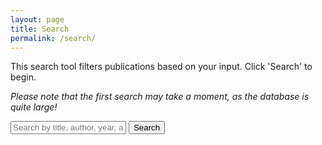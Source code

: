 ```yaml
---
layout: page
title: Search
permalink: /search/
---
```


This search tool filters publications based on your input. Click 'Search' to begin.

*Please note that the first search may take a moment, as the database is quite large!*

<input type="text" id="search-input" placeholder="Search by title, author, year, abstract, keyword, event, journal, DOI...">
<button id="search-button">Search</button>
<div id="search-results"></div>

<script>
document.addEventListener("DOMContentLoaded", function() {
    let publications = null; // Stocke les publications après chargement

    document.getElementById("search-button").addEventListener("click", function() {
        performSearch();
    });

    document.getElementById("search-input").addEventListener("keydown", function(event) {
        if (event.key === "Enter") {
            performSearch();
        }
    });

    function performSearch() {
        const query = document.getElementById("search-input").value.toLowerCase().trim();
        const keywords = query.split(/\s+/); // Sépare la requête en mots-clés

        if (!publications) {
            // Charge le fichier JSON une seule fois
            fetch("{{ site.baseurl }}/assets/data/biblio.json")
                .then(response => response.json())
                .then(data => {
                    publications = data;
                    searchPublications(keywords, publications);
                })
                .catch(error => console.error("Error loading biblio.json:", error));
        } else {
            searchPublications(keywords, publications);
        }
    }

    function searchPublications(keywords, data) {
        const results = data.map(entry => {
            const fields = [
                entry.title ? entry.title.toLowerCase() : "",
                entry.authors ? entry.authors.map(a => `${a.given} ${a.family}`).join(", ").toLowerCase() : "",
                entry.year ? entry.year.toString() : "",
                entry.abstract ? entry.abstract.toLowerCase() : "",
                entry.keywords ? entry.keywords.toLowerCase() : "",
                entry.event ? entry.event.toLowerCase() : "",
                entry.journal ? entry.journal.toLowerCase() : "",
                entry.doi ? entry.doi.toString() : ""
            ];

            // Compte le nombre de mots-clés trouvés dans AU MOINS un champ
            let matchCount = keywords.reduce((count, keyword) => {
                return count + (fields.some(field => field.includes(keyword)) ? 1 : 0);
            }, 0);

            return matchCount > 0 ? { entry, score: matchCount } : null;
        }).filter(result => result !== null);

        // Trie les résultats par pertinence (score décroissant)
        results.sort((a, b) => b.score - a.score);

        displayPublications(results.map(r => r.entry));
    }

    function displayPublications(data) {
        const resultsContainer = document.getElementById("search-results");
        resultsContainer.innerHTML = "";

        if (data.length === 0) {
            resultsContainer.innerHTML = "<p>No results found.</p>";
            return;
        }

        data.forEach(entry => {
            const authors = entry.authors ? entry.authors.map(a => `${a.given} ${a.family}`).join(", ") : "Unknown Author";
            const year = entry.year ? entry.year : "Unknown Year";
            const title = entry.title ? entry.title : "Untitled";
            const abstract = entry.abstract ? entry.abstract : "No abstract available.";
            const keywords = entry.keywords ? entry.keywords : "No keywords.";
            const event = entry.event ? entry.event : "No event.";
            const journal = entry.journal ? entry.journal : "No journal.";
            const permalink = entry.permalink ? `{{ site.baseurl }}/${entry.permalink}` : "#";
            const doi = entry.doi ? entry.doi : "No DOI.";

            const resultHTML = `
                <div class="publication">
                    <h3><a href="${permalink}">${title}</a></h3>
                    <p><strong>Authors:</strong> ${authors}</p>
                    <p><strong>Year:</strong> ${year}</p>
                    <p><strong>Journal:</strong> ${journal}</p>
                    <p><strong>Abstract:</strong> ${abstract}</p>
                    <p><strong>Keywords:</strong> ${keywords}</p>
                    <p><strong>Event:</strong> ${event}</p>
                    <p><strong>DOI:</strong> ${doi}</p>
                </div>
            `;
            resultsContainer.innerHTML += resultHTML;
        });
    }
});
</script>

